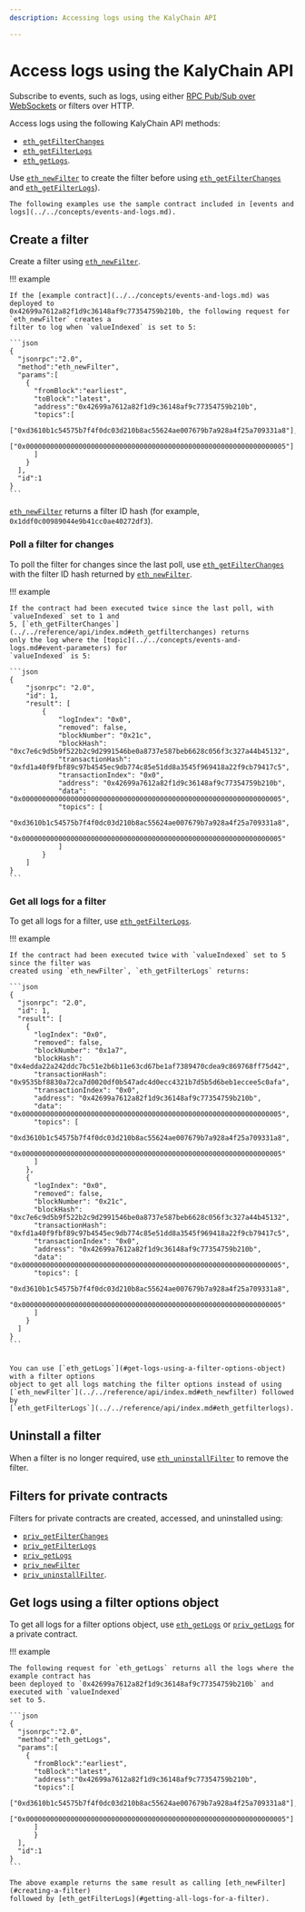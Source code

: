 ```yaml
---
description: Accessing logs using the KalyChain API

---
```


# Access logs using the KalyChain API

Subscribe to events, such as logs, using either
[RPC Pub/Sub over WebSockets](rpc-pubsub.md) or filters over HTTP.

Access logs using the following KalyChain API methods:

* [`eth_getFilterChanges`](../../reference/api/index.md#eth_getfilterchanges)
* [`eth_getFilterLogs`](../../reference/api/index.md#eth_getfilterlogs)
* [`eth_getLogs`](../../reference/api/index.md#eth_getlogs).

Use [`eth_newFilter`](../../reference/api/index.md#eth_newfilter) to create the filter before
using [`eth_getFilterChanges`](../../reference/api/index.md#eth_getfilterchanges) and
[`eth_getFilterLogs`](../../reference/api/index.md#eth_getfilterlogs)).


    The following examples use the sample contract included in [events and logs](../../concepts/events-and-logs.md).

## Create a filter

Create a filter using [`eth_newFilter`](../../reference/api/index.md#eth_newfilter).

!!! example

    If the [example contract](../../concepts/events-and-logs.md) was deployed to
    0x42699a7612a82f1d9c36148af9c77354759b210b, the following request for `eth_newFilter` creates a
    filter to log when `valueIndexed` is set to 5:

    ```json
    {
      "jsonrpc":"2.0",
      "method":"eth_newFilter",
      "params":[
        {
          "fromBlock":"earliest",
          "toBlock":"latest",
          "address":"0x42699a7612a82f1d9c36148af9c77354759b210b",
          "topics":[
            ["0xd3610b1c54575b7f4f0dc03d210b8ac55624ae007679b7a928a4f25a709331a8"],
            ["0x0000000000000000000000000000000000000000000000000000000000000005"]
          ]
        }
      ],
      "id":1
    }
    ```

[`eth_newFilter`](../../reference/api/index.md#eth_newfilter) returns a filter ID hash (for
example, `0x1ddf0c00989044e9b41cc0ae40272df3`).

### Poll a filter for changes

To poll the filter for changes since the last poll, use
[`eth_getFilterChanges`](../../reference/api/index.md#eth_getfilterchanges) with the filter ID
hash returned by [`eth_newFilter`](../../reference/api/index.md#eth_newfilter).

!!! example

    If the contract had been executed twice since the last poll, with `valueIndexed` set to 1 and
    5, [`eth_getFilterChanges`](../../reference/api/index.md#eth_getfilterchanges) returns
    only the log where the [topic](../../concepts/events-and-logs.md#event-parameters) for
    `valueIndexed` is 5:

    ```json
    {
        "jsonrpc": "2.0",
        "id": 1,
        "result": [
            {
                "logIndex": "0x0",
                "removed": false,
                "blockNumber": "0x21c",
                "blockHash": "0xc7e6c9d5b9f522b2c9d2991546be0a8737e587beb6628c056f3c327a44b45132",
                "transactionHash": "0xfd1a40f9fbf89c97b4545ec9db774c85e51dd8a3545f969418a22f9cb79417c5",
                "transactionIndex": "0x0",
                "address": "0x42699a7612a82f1d9c36148af9c77354759b210b",
                "data": "0x0000000000000000000000000000000000000000000000000000000000000005",
                "topics": [
                    "0xd3610b1c54575b7f4f0dc03d210b8ac55624ae007679b7a928a4f25a709331a8",
                    "0x0000000000000000000000000000000000000000000000000000000000000005"
                ]
            }
        ]
    }
    ```

### Get all logs for a filter

To get all logs for a filter, use
[`eth_getFilterLogs`](../../reference/api/index.md#eth_getfilterlogs).

!!! example

    If the contract had been executed twice with `valueIndexed` set to 5 since the filter was
    created using `eth_newFilter`, `eth_getFilterLogs` returns:

    ```json
    {
      "jsonrpc": "2.0",
      "id": 1,
      "result": [
        {
          "logIndex": "0x0",
          "removed": false,
          "blockNumber": "0x1a7",
          "blockHash": "0x4edda22a242ddc7bc51e2b6b11e63cd67be1af7389470cdea9c869768ff75d42",
          "transactionHash": "0x9535bf8830a72ca7d0020df0b547adc4d0ecc4321b7d5b5d6beb1eccee5c0afa",
          "transactionIndex": "0x0",
          "address": "0x42699a7612a82f1d9c36148af9c77354759b210b",
          "data": "0x0000000000000000000000000000000000000000000000000000000000000005",
          "topics": [
            "0xd3610b1c54575b7f4f0dc03d210b8ac55624ae007679b7a928a4f25a709331a8",
            "0x0000000000000000000000000000000000000000000000000000000000000005"
          ]
        },
        {
          "logIndex": "0x0",
          "removed": false,
          "blockNumber": "0x21c",
          "blockHash": "0xc7e6c9d5b9f522b2c9d2991546be0a8737e587beb6628c056f3c327a44b45132",
          "transactionHash": "0xfd1a40f9fbf89c97b4545ec9db774c85e51dd8a3545f969418a22f9cb79417c5",
          "transactionIndex": "0x0",
          "address": "0x42699a7612a82f1d9c36148af9c77354759b210b",
          "data": "0x0000000000000000000000000000000000000000000000000000000000000005",
          "topics": [
            "0xd3610b1c54575b7f4f0dc03d210b8ac55624ae007679b7a928a4f25a709331a8",
            "0x0000000000000000000000000000000000000000000000000000000000000005"
          ]
        }
      ]
    }
    ```


    You can use [`eth_getLogs`](#get-logs-using-a-filter-options-object) with a filter options
    object to get all logs matching the filter options instead of using
    [`eth_newFilter`](../../reference/api/index.md#eth_newfilter) followed by
    [`eth_getFilterLogs`](../../reference/api/index.md#eth_getfilterlogs).

## Uninstall a filter

When a filter is no longer required, use
[`eth_uninstallFilter`](../../reference/api/index.md#eth_uninstallfilter) to remove the
filter.

## Filters for private contracts

Filters for private contracts are created, accessed, and uninstalled using:

* [`priv_getFilterChanges`](../../reference/api/index.md#priv_getfilterchanges)
* [`priv_getFilterLogs`](../../reference/api/index.md#priv_getfilterlogs)
* [`priv_getLogs`](../../reference/api/index.md#priv_getlogs)
* [`priv_newFilter`](../../reference/api/index.md#priv_newfilter)
* [`priv_uninstallFilter`](../../reference/api/index.md#priv_uninstallfilter).


## Get logs using a filter options object

To get all logs for a filter options object, use
[`eth_getLogs`](../../reference/api/index.md#eth_getlogs) or [`priv_getLogs`](../../reference/api/index.md#priv_getlogs)
for a private contract.

!!! example

    The following request for `eth_getLogs` returns all the logs where the example contract has
    been deployed to `0x42699a7612a82f1d9c36148af9c77354759b210b` and executed with `valueIndexed`
    set to 5.

    ```json
    {
      "jsonrpc":"2.0",
      "method":"eth_getLogs",
      "params":[
        {
          "fromBlock":"earliest",
          "toBlock":"latest",
          "address":"0x42699a7612a82f1d9c36148af9c77354759b210b",
          "topics":[
            ["0xd3610b1c54575b7f4f0dc03d210b8ac55624ae007679b7a928a4f25a709331a8"],
            ["0x0000000000000000000000000000000000000000000000000000000000000005"]
          ]
          }
      ],
      "id":1
    }
    ```

    The above example returns the same result as calling [eth_newFilter](#creating-a-filter)
    followed by [eth_getFilterLogs](#getting-all-logs-for-a-filter).
